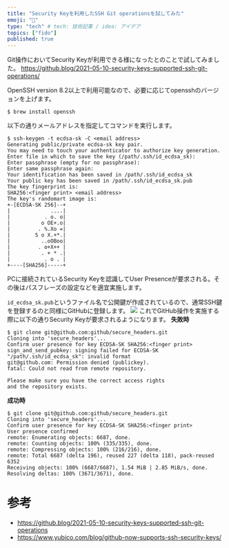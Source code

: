 ```yaml
---
title: "Security Keyを利用したSSH Git operationsを試してみた"
emoji: "📝"
type: "tech" # tech: 技術記事 / idea: アイデア
topics: ["fido"]
published: true 
---
```

Git操作においてSecurity Keyが利用できる様になったとのことで試してみました。
https://github.blog/2021-05-10-security-keys-supported-ssh-git-operations/

OpenSSH version 8.2以上で利用可能なので、必要に応じてopensshのバージョンを上げます。
```
$ brew install openssh
```

以下の通りメールアドレスを指定してコマンドを実行します。
```
$ ssh-keygen -t ecdsa-sk -C <email address> 
Generating public/private ecdsa-sk key pair.
You may need to touch your authenticator to authorize key generation.
Enter file in which to save the key (/path/.ssh/id_ecdsa_sk):
Enter passphrase (empty for no passphrase):
Enter same passphrase again:
Your identification has been saved in /path/.ssh/id_ecdsa_sk
Your public key has been saved in /path/.ssh/id_ecdsa_sk.pub
The key fingerprint is:
SHA256:<finger print> <email address> 
The key's randomart image is:
+-[ECDSA-SK 256]--+
|             ....|
|           . o. o|
|          o OE+.o|
|         . %.Xo =|
|        S o X.+*.|
|          ..oOBoo|
|         . o+X++ |
|          . + * .|
|           . o . |
+----[SHA256]-----+
```
PCに接続されているSecurity Keyを認識してUser Presenceが要求される。その後はパスフレーズの設定などを適宜実施します。

``id_ecdsa_sk.pub``というファイル名で公開鍵が作成されているので、通常SSH鍵を登録するのと同様にGitHubに登録します。
![](https://storage.googleapis.com/zenn-user-upload/e7qs8x50hq89fhnm061xlk8qkhok)
これでGitHub操作を実施する際に以下の通りSecurity Keyが要求されるようになります。
**失敗時**
```
$ git clone git@github.com:github/secure_headers.git
Cloning into 'secure_headers'...
Confirm user presence for key ECDSA-SK SHA256:<finger print>
sign_and_send_pubkey: signing failed for ECDSA-SK "/path/.ssh/id_ecdsa_sk": invalid format
git@github.com: Permission denied (publickey).
fatal: Could not read from remote repository.

Please make sure you have the correct access rights
and the repository exists.
```
**成功時**
```
$ git clone git@github.com:github/secure_headers.git
Cloning into 'secure_headers'...
Confirm user presence for key ECDSA-SK SHA256:<finger print>
User presence confirmed
remote: Enumerating objects: 6687, done.
remote: Counting objects: 100% (335/335), done.
remote: Compressing objects: 100% (216/216), done.
remote: Total 6687 (delta 196), reused 227 (delta 118), pack-reused 6352
Receiving objects: 100% (6687/6687), 1.54 MiB | 2.85 MiB/s, done.
Resolving deltas: 100% (3671/3671), done.
```

# 参考
- https://github.blog/2021-05-10-security-keys-supported-ssh-git-operations
- https://www.yubico.com/blog/github-now-supports-ssh-security-keys/ 